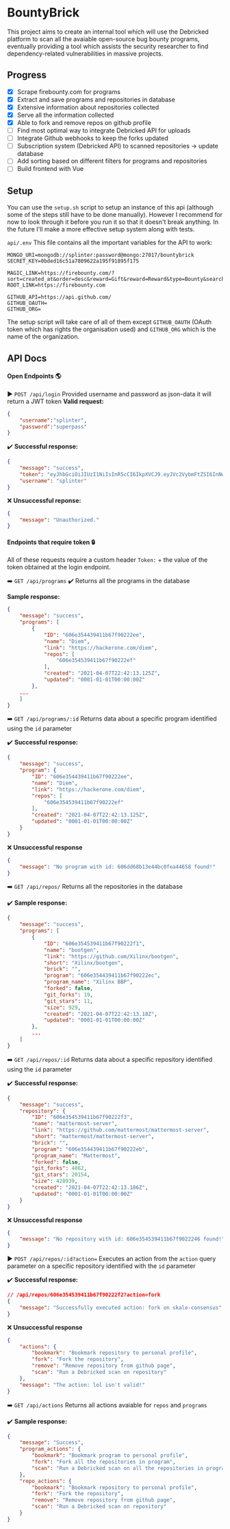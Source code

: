 # BountyBrick

This project aims to create an internal tool which will use the Debricked platform to scan
all the avaiable open-source bug bounty programs, eventually providing a tool which assists the
security researcher to find dependency-related vulnerabilities in massive projects.

## Progress

- [x] Scrape firebounty.com for programs
- [x] Extract and save programs and repositories in database
- [x] Extensive information about repositories collected
- [x] Serve all the information collected
- [x] Able to fork and remove repos on github profile
- [ ] Find most optimal way to integrate Debricked API for uploads
- [ ] Integrate Github webhooks to keep the forks updated
- [ ] Subscription system (Debricked API) to scanned repositories -> update database
- [ ] Add sorting based on different filters for programs and repositories
- [ ] Build frontend with Vue

## Setup 

You can use the `setup.sh` script to setup an instance of this api (although some of the steps still have to be done manually). However I recommend for now to look through it before you run it so that it doesn't break anything. In the future I'll make a more effective setup system along with tests.

`api/.env` This file contains all the important variables for the API to work:
```
MONGO_URI=mongodb://splinter:password@mongo:27017/bountybrick
SECRET_KEY=0bded16c51a7809622a195f91895f175

MAGIC_LINK=https://firebounty.com/?sort=created_at&order=desc&reward=Gift&reward=Reward&type=Bounty&search_field=scopes&search=github
ROOT_LINK=https://firebounty.com

GITHUB_API=https://api.github.com/
GITHUB_OAUTH=
GITHUB_ORG=
```

The setup script will take care of all of them except `GITHUB_OAUTH` (OAuth token which has rights the organisation used) and `GITHUB_ORG` which is the name of the organization.

## API Docs

#### Open Endpoints :earth_americas:

:arrow_forward: `POST /api/login`
Provided username and password as json-data it will return a JWT token
**Valid request:**
```json
{
    "username":"splinter",
    "password":"superpass"
}
```
:heavy_check_mark: **Successful response:**
```json
{
    "message": "success",
    "token": "eyJhbGciOiJIUzI1NiIsInR5cCI6IkpXVCJ9.eyJVc2VybmFtZSI6InNwbGludGVyIiwiUm9sZSI6InJvb3QiLCJleHAiOjE2MTc5MjEwMzF9.mQ9sd23Bm95kp2rXgMsPj41zAV2h-1GSYmHv8glstRk",
    "username": "splinter"
}
```
:x: **Unsuccessful reponse:**
```json
{
    "message": "Unauthorized."
}
```
#### Endpoints that require token :lock:
All of these requests require a custom header `Token:` + the value of the token obtained at the login endpoint.

:arrow_right: `GET /api/programs`
:heavy_check_mark: Returns all the programs in the database

**Sample response:**
```json
{
    "message": "success",
    "programs": [
        {
            "ID": "606e354439411b67f90222ee",
            "name": "Diem",
            "link": "https://hackerone.com/diem",
            "repos": [
                "606e354539411b67f90222ef"
            ],
            "created": "2021-04-07T22:42:13.125Z",
            "updated": "0001-01-01T00:00:00Z"
        },
    ...
    ]
}
```

:arrow_right: `GET /api/programs/:id`
Returns data about a specific program identified using the `id` parameter

:heavy_check_mark: **Successful response:**
```json
{
    "message": "success",
    "program": {
        "ID": "606e354439411b67f90222ee",
        "name": "Diem",
        "link": "https://hackerone.com/diem",
        "repos": [
            "606e354539411b67f90222ef"
        ],
        "created": "2021-04-07T22:42:13.125Z",
        "updated": "0001-01-01T00:00:00Z"
    }
}
```
:x: **Unsuccessful response**
```json
{
    "message": "No program with id: 606dd68b13e44bc0fea44658 found!"
}
```

:arrow_right: `GET /api/repos/`
Returns all the repositories in the database

:heavy_check_mark: **Sample response:**
```json
{
    "message": "success",
    "programs": [
        {
            "ID": "606e354539411b67f90222f1",
            "name": "bootgen",
            "link": "https://github.com/Xilinx/bootgen",
            "short": "Xilinx/bootgen",
            "brick": "",
            "program": "606e354439411b67f90222ec",
            "program_name": "Xilinx BBP",
            "forked": false,
            "git_forks": 19,
            "git_stars": 11,
            "size": 929,
            "created": "2021-04-07T22:42:13.18Z",
            "updated": "0001-01-01T00:00:00Z"
        },
        ...
    ]
}
```

:arrow_right: `GET /api/repos/:id`
Returns data about a specific repository identified using the `id` parameter

:heavy_check_mark: **Successful response:**
```json
{
    "message": "success",
    "repository": {
        "ID": "606e354539411b67f90222f3",
        "name": "mattermost-server",
        "link": "https://github.com/mattermost/mattermost-server",
        "short": "mattermost/mattermost-server",
        "brick": "",
        "program": "606e354439411b67f90222eb",
        "program_name": "Mattermost",
        "forked": false,
        "git_forks": 4862,
        "git_stars": 20154,
        "size": 428939,
        "created": "2021-04-07T22:42:13.186Z",
        "updated": "0001-01-01T00:00:00Z"
    }
}
```
:x: **Unsuccessful response**
```json
{
    "message": "No repository with id: 606e354539411b67f9022246 found!"
}
```

:arrow_forward: `POST /api/repos/:id?action=`
Executes an action from the `action` query parameter on a specific repository identified with the `id` parameter

:heavy_check_mark: **Successful response:**
```json
// /api/repos/606e354539411b67f90222f2?action=fork
{
    "message": "Successfully executed action: fork on skale-consensus"
}
```
:x: **Unsuccessful response**

```json
{
    "actions": {
        "bookmark": "Bookmark repository to personal profile",
        "fork": "Fork the repository",
        "remove": "Remove repository from github page",
        "scan": "Run a Debricked scan on repository"
    },
    "message": "The action: lol isn't valid!"
}
```

:arrow_right: `GET /api/actions`
Returns all actions avaiable for `repos` and `programs`

:heavy_check_mark: **Sample response:**
```json
{
    "message": "Success",
    "program_actions": {
        "bookmark": "Bookmark program to personal profile",
        "fork": "Fork all the repositories in program",
        "scan": "Run a Debricked scan on all the repositories in program"
    },
    "repo_actions": {
        "bookmark": "Bookmark repository to personal profile",
        "fork": "Fork the repository",
        "remove": "Remove repository from github page",
        "scan": "Run a Debricked scan on repository"
    }
}
```